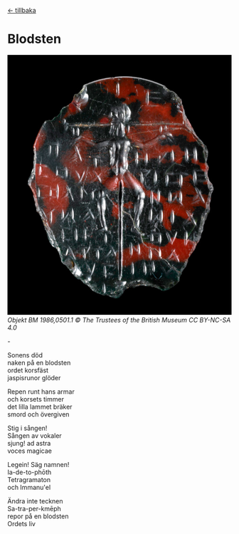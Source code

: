 [← tillbaka](README.md)  

# Blodsten

![blodsten](blodsten.jpg)  
_Objekt BM 1986,0501.1 © The Trustees of the British Museum CC BY-NC-SA 4.0_

\-

Sonens död  
naken på en blodsten  
ordet korsfäst  
jaspisrunor glöder

Repen runt hans armar  
och korsets timmer  
det lilla lammet bräker  
smord och övergiven  

Stig i sången!  
Sången av vokaler  
sjung! ad astra  
voces magicae  

Legein! Säg namnen!  
Ia-de-to-phōth  
Tetragramaton  
och Immanu'el

Ändra inte tecknen  
Sa-tra-per-kmēph  
repor på en blodsten  
Ordets liv